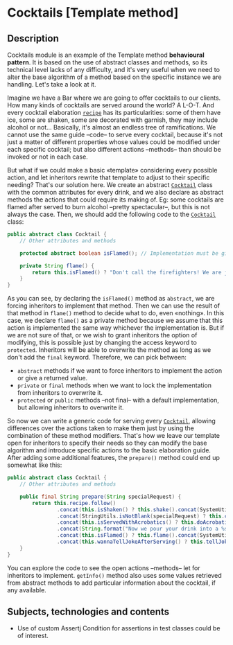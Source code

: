 # Cocktails \[Template method\]

## Description

Cocktails module is an example of the Template method **behavioural pattern**. It is based on the use of
abstract classes and methods, so its technical level lacks of any difficulty, and it's very useful when
we need to alter the base algorithm of a method based on the specific instance we are handling. Let's take
a look at it.

Imagine we have a Bar where we are going to offer cocktails to our clients.
How many kinds of cocktails are served around the world? A L-O-T. And every cocktail
elaboration [`recipe`](src/main/java/business/Recipe.java)
has its particularities: some of them have ice, some are shaken, some are decorated with garnish, they may include alcohol or not...
Basically, it's almost an endless tree of ramifications. We cannot use the same guide –code– to serve every cocktail, because
it's not just a matter of different properties whose values could be modified under each specific cocktail; but also different
actions –methods– than should be invoked or not in each case.

But what if we could make a basic «template» considering every possible action, and let inheritors rewrite
that template to adjust to their specific needing? That's our solution here. We create an abstract [`Cocktail`](src/main/java/cocktail/Cocktail.java)
class with the common attributes for every drink, and we also declare as abstract methods the actions that could
require its making of. Eg: some cocktails are flamed after served to burn alcohol –pretty spectacular–, but
this is not always the case. Then, we should add the following code to the [`Cocktail`](src/main/java/cocktail/Cocktail.java) class:

````java
public abstract class Cocktail {
    // Other attributes and methods

    protected abstract boolean isFlamed(); // Implementation must be given in inheritor classes

    private String flame() {
        return this.isFlamed() ? "Don't call the firefighters! We are just flaming your drink!" : StringUtils.EMPTY;
    }
}
````

As you can see, by declaring the `isFlamed()` method as `abstract`, we are forcing inheritors to implement
that method. Then we can use the result of that method in `flame()` method to decide what to do, even «nothing». In
this case, we declare `flame()` as a private method because we assume that this action is implemented
the same way whichever the implementation is. But if we are not sure of that, or we wish to grant inheritors
the option of modifying, this is possible just by changing the access keyword to `protected`. Inheritors
will be able to overwrite the method as long as we don't add the `final` keyword. Therefore, we can pick between:

- `abstract` methods if we want to force inheritors to implement the action or give a returned value.
- `private` or `final` methods when we want to lock the implementation from inheritors to overwrite it.
- `protected` or `public` methods –not final– with a default implementation, but allowing inheritors to overwrite it.

So now we can write a generic code for serving every [`Cocktail`](src/main/java/cocktail/Cocktail.java),
allowing differences over the actions taken to make them just by using the combination of these method modifiers.
That's how we leave our template open for inheritors to specify their needs so they can modify
the base algorithm and introduce specific actions to the basic elaboration guide. After adding some
additional features, the `prepare()` method could end up somewhat like this:

````java
public abstract class Cocktail {
    // Other attributes and methods

    public final String prepare(String specialRequest) {
        return this.recipe.follow()
                .concat(this.isShaken() ? this.shake().concat(SystemUtils.LINE_SEPARATOR) : StringUtils.EMPTY)
                .concat(StringUtils.isNotBlank(specialRequest) ? this.complySpecialRequest(specialRequest).concat(SystemUtils.LINE_SEPARATOR) : StringUtils.EMPTY)
                .concat(this.isServedWithAcrobatics() ? this.doAcrobatics().concat(SystemUtils.LINE_SEPARATOR) : StringUtils.EMPTY)
                .concat(String.format("Now we pour your drink into a %s.%n", this.vessel.getName()))
                .concat(this.isFlamed() ? this.flame().concat(SystemUtils.LINE_SEPARATOR) : StringUtils.EMPTY)
                .concat(this.wannaTellJokeAfterServing() ? this.tellJoke().concat(SystemUtils.LINE_SEPARATOR) : StringUtils.EMPTY);
    }
}
````

You can explore the code to see the open actions –methods– let for inheritors to implement. `getInfo()` method
also uses some values retrieved from abstract methods to add particular information about the cocktail, if any available.

## Subjects, technologies and contents

- Use of custom Assertj Condition for assertions in test classes could be of interest.
